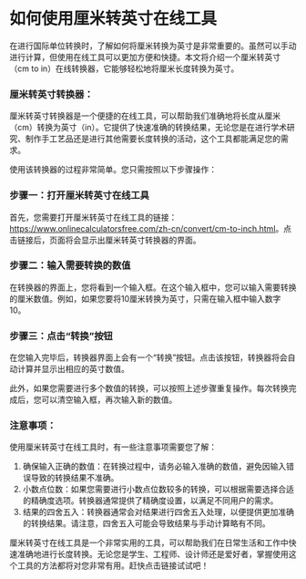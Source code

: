 如何使用厘米转英寸在线工具
=============

在进行国际单位转换时，了解如何将厘米转换为英寸是非常重要的。虽然可以手动进行计算，但使用在线工具可以更加方便和快捷。本文将介绍一个厘米转英寸（cm to in）在线转换器，它能够轻松地将厘米长度转换为英寸。

### 厘米转英寸转换器：

厘米转英寸转换器是一个便捷的在线工具，可以帮助我们准确地将长度从厘米（cm）转换为英寸（in）。它提供了快速准确的转换结果，无论您是在进行学术研究、制作手工艺品还是进行其他需要长度转换的活动，这个工具都能满足您的需求。

使用该转换器的过程非常简单。您只需按照以下步骤操作：

### 步骤一：打开厘米转英寸在线工具

首先，您需要打开厘米转英寸在线工具的链接：<https://www.onlinecalculatorsfree.com/zh-cn/convert/cm-to-inch.html>。点击链接后，页面将会显示出厘米转英寸转换器的界面。

### 步骤二：输入需要转换的数值

在转换器的界面上，您将看到一个输入框。在这个输入框中，您可以输入需要转换的厘米数值。例如，如果您要将10厘米转换为英寸，只需在输入框中输入数字10。

### 步骤三：点击“转换”按钮

在您输入完毕后，转换器界面上会有一个“转换”按钮。点击该按钮，转换器将会自动计算并显示出相应的英寸数值。

此外，如果您需要进行多个数值的转换，可以按照上述步骤重复操作。每次转换完成后，您可以清空输入框，再次输入新的数值。

### 注意事项：

使用厘米转英寸在线工具时，有一些注意事项需要您了解：

1. 确保输入正确的数值：在转换过程中，请务必输入准确的数值，避免因输入错误导致的转换结果不准确。
2. 小数点位数：如果您需要进行小数点位数较多的转换，可以根据需要选择合适的精确度选项。转换器通常提供了精确度设置，以满足不同用户的需求。
3. 结果的四舍五入：转换器通常会对结果进行四舍五入处理，以便提供更加准确的转换结果。请注意，四舍五入可能会导致结果与手动计算略有不同。

厘米转英寸在线工具是一个非常实用的工具，可以帮助我们在日常生活和工作中快速准确地进行长度转换。无论您是学生、工程师、设计师还是爱好者，掌握使用这个工具的方法都将对您非常有用。赶快点击链接试试吧！